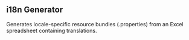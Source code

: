 ## i18n Generator
Generates locale-specific resource bundles (.properties) from an Excel spreadsheet containing translations.